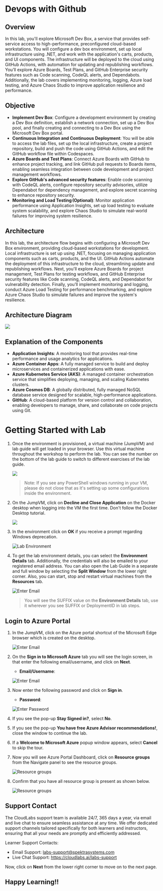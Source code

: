 # Devops with Github 

## Overview

In this lab, you'll explore Microsoft Dev Box, a service that provides self-service access to high-performance, preconfigured cloud-based workstations. You will configure a dev box environment, set up local infrastructure using .NET, and work with the application's carts, products, and UI components. The infrastructure will be deployed to the cloud using GitHub Actions, with automation for updating and republishing workflows. You’ll explore Azure Boards, Test Plans, and GitHub Enterprise security features such as Code scanning, CodeQL alerts, and Dependabots. Additionally, the lab covers implementing monitoring, logging, Azure load testing, and Azure Chaos Studio to improve application resilience and performance.

## Objective

- **Implement Dev Box**: Configure a development environment by creating a Dev Box definition, establish a network connection, set up a Dev Box pool, and finally creating and connecting to a Dev Box using the Microsoft Dev Box portal.
- **Continuous Integration and Continuous Deployment**: You will be able to access the lab files, set up the local infrastructure, create a project repository, build and push the code using GitHub Actions, and edit the GitHub workflow file within Codespaces.
- **Azure Boards and Test Plans**: Connect Azure Boards with GitHub to enhance project tracking, and link GitHub pull requests to Boards items, enabling seamless integration between code development and project management workflows.
- **Explore GitHub's advanced security features**: Enable code scanning with CodeQL alerts, configure repository security advisories, utilize Dependabot for dependency management, and explore secret scanning to enhance repository security.
- **Monitoring and Load Testing (Optional)**: Monitor application performance using Application Insights, set up load testing to evaluate system scalability, and explore Chaos Studio to simulate real-world failures for improving system resilience.

## Architecture

In this lab, the architecture flow begins with configuring a Microsoft Dev Box environment, providing cloud-based workstations for development. Local infrastructure is set up using .NET, focusing on managing application components such as carts, products, and the UI. GitHub Actions automate the deployment of this infrastructure to the cloud, streamlining update and republishing workflows. Next, you'll explore Azure Boards for project management, Test Plans for testing workflows, and GitHub Enterprise security features like Code scanning, CodeQL alerts, and Dependabot for vulnerability detection. Finally, you’ll implement monitoring and logging, conduct Azure Load Testing for performance benchmarking, and explore Azure Chaos Studio to simulate failures and improve the system's resilience.

## Architecture Diagram

   ![](media/architecturediagram11.jpg)

## Explanation of the Components

- **Application Insights**: A monitoring tool that provides real-time performance and usage analytics for applications.
- **Azure Container Apps**: A fully managed service to build and deploy microservices and containerized applications with ease.
- **Azure Kubernetes Service (AKS)**: A managed container orchestration service that simplifies deploying, managing, and scaling Kubernetes clusters.
- **Azure Cosmos DB**: A globally distributed, fully managed NoSQL database service designed for scalable, high-performance applications.
- **GitHub**: A cloud-based platform for version control and collaboration, enabling developers to manage, share, and collaborate on code projects using Git.

# Getting Started with Lab

1. Once the environment is provisioned, a virtual machine (JumpVM) and lab guide will get loaded in your browser. Use this virtual machine throughout the workshop to perform the lab. You can see the number on the bottom of the lab guide to switch to different exercises of the lab guide.

   ![](media/2dgn92.png)

   > Note: If you see any PowerShell windows running in your VM, please do not close that as it's setting up some configurations inside the environment.

1. On the JumpVM, click on **Decline and Close Application** on the Docker desktop when logging into the VM the first time. Don't follow the Docker Desktop tutorial.

   ![](media/docker.png)

1. In the environment click on **OK** if you receive a prompt regarding Windows deprecation.

   ![](media/imgdepre.png "Lab Environment")

1. To get the lab environment details, you can select the **Environment Details** tab. Additionally, the credentials will also be emailed to your registered email address. You can also open the Lab Guide in a separate and full window by selecting the **Split Window** from the lower right corner. Also, you can start, stop and restart virtual machines from the **Resources** tab.

   ![](media/2dgn139.png "Enter Email")

   > You will see the SUFFIX value on the **Environment Details** tab, use it wherever you see SUFFIX or DeploymentID in lab steps.

## Login to Azure Portal

1. In the JumpVM, click on the Azure portal shortcut of the Microsoft Edge browser which is created on the desktop.

   ![](media/page-01-3.png "Enter Email")

1. On the **Sign in to Microsoft Azure** tab you will see the login screen, in that enter the following email/username, and click on **Next**.

   - **Email/Username**: <inject key="AzureAdUserEmail"></inject>

   ![](media/imagesignin.png "Enter Email")

1. Now enter the following password and click on **Sign in**.

   - **Password**: <inject key="AzureAdUserPassword"></inject>

   ![](media/image8.png "Enter Password")

1. If you see the pop-up **Stay Signed in?**, select **No**.

1. If you see the pop-up **You have free Azure Advisor recommendations!**, close the window to continue the lab.

1. If a **Welcome to Microsoft Azure** popup window appears, select **Cancel** to skip the tour.
1. Now you will see Azure Portal Dashboard, click on **Resource groups** from the Navigate panel to see the resource groups.

   ![](media/select-rg.png "Resource groups")

1. Confirm that you have all resource group is present as shown below.

   ![](media/rgdn-new.png "Resource groups")

## Support Contact

The CloudLabs support team is available 24/7, 365 days a year, via email and live chat to ensure seamless assistance at any time. We offer dedicated support channels tailored specifically for both learners and instructors, ensuring that all your needs are promptly and efficiently addressed.

Learner Support Contacts:

   - Email Support: labs-support@spektrasystems.com
   - Live Chat Support: https://cloudlabs.ai/labs-support
     
Now, click on **Next** from the lower right corner to move on to the next page.

## Happy Learning!!
